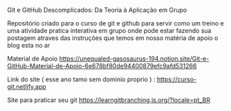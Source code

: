 Git e GitHub Descomplicados: Da Teoria à Aplicação em Grupo

Repositório criado para o curso de git e github para servir como um treino e uma atividade pratica interativa em grupo onde pode estar fazendo sua postagem atraves das instruções que temos em nosso matéria de apoio o blog esta no ar 

Material de Apoio  https://unequaled-gasosaurus-194.notion.site/Git-e-GitHub-Material-de-Apoio-6e678bf80de94400879efc9afd531266

Link do site ( esse ano tamo sem dominio proprio ) : https://curso-git.netlify.app

Site para praticar seu git https://learngitbranching.js.org/?locale=pt_BR

